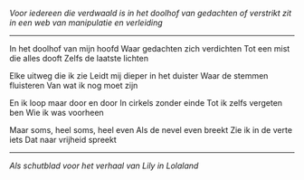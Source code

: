 *Voor iedereen die verdwaald is in het doolhof van gedachten*
*of verstrikt zit in een web van manipulatie en verleiding*

---

In het doolhof van mijn hoofd
Waar gedachten zich verdichten
Tot een mist die alles dooft
Zelfs de laatste lichten

Elke uitweg die ik zie
Leidt mij dieper in het duister
Waar de stemmen fluisteren
Van wat ik nog moet zijn

En ik loop maar door en door
In cirkels zonder einde
Tot ik zelfs vergeten ben
Wie ik was voorheen

Maar soms, heel soms, heel even
Als de nevel even breekt
Zie ik in de verte iets
Dat naar vrijheid spreekt

---

*Als schutblad voor het verhaal van Lily in Lolaland*